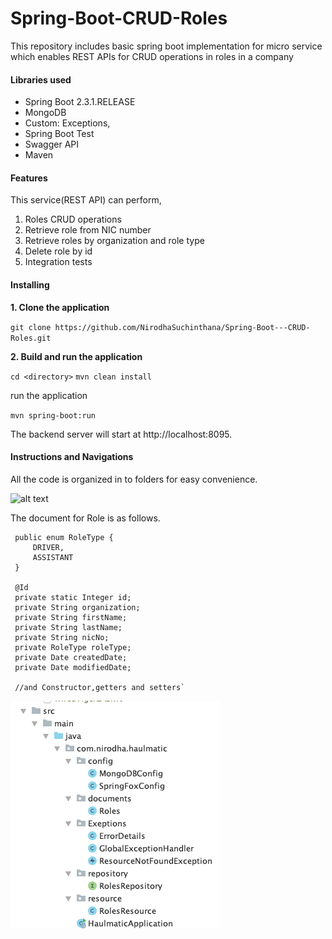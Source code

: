 # Spring-Boot-CRUD-Roles
This repository includes basic spring  boot implementation for micro service which enables REST APIs for CRUD operations in roles in a company

#### **Libraries used**

* Spring Boot 2.3.1.RELEASE
* MongoDB
* Custom: Exceptions,  
* Spring Boot Test
* Swagger API
* Maven

#### **Features**

This service(REST API) can perform,

1. Roles CRUD operations
2. Retrieve role from NIC number
3. Retrieve roles by organization and role type
4. Delete role by id
5. Integration tests

#### **Installing**

**1. Clone the application**

`git clone https://github.com/NirodhaSuchinthana/Spring-Boot---CRUD-Roles.git`

**2. Build and run the application**

`cd <directory>`
`mvn clean install  `

run the application

`mvn spring-boot:run`

The backend server will start at http://localhost:8095.

#### **Instructions and Navigations**

All the code is organized in to folders for easy convenience.

![alt text](https://github.com/NirodhaSuchinthana/Spring-Boot---CRUD-Roles.git/tree/master/src/main/resources/readme_content/folder-structure.png)

The document for Role is as follows.

 
     public enum RoleType {
         DRIVER,
         ASSISTANT
     }
 
     @Id
     private static Integer id;
     private String organization;
     private String firstName;
     private String lastName;
     private String nicNo;
     private RoleType roleType;
     private Date createdDate;
     private Date modifiedDate;
     
     //and Constructor,getters and setters`

![alt text](https://github.com/NirodhaSuchinthana/Spring-Boot---CRUD-Roles/blob/master/src/main/resources/readme_content/folder-structure.png)


